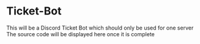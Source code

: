 # Ticket-Bot

This will be a Discord Ticket Bot which should only be used for one server
The source code will be displayed here once it is complete
